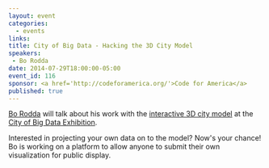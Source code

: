 ```yaml
---
layout: event
categories: 
  - events
links:
title: City of Big Data - Hacking the 3D City Model
speakers: 
 - Bo Rodda
date: 2014-07-29T18:00:00-05:00
event_id: 116
sponsor: <a href='http://codeforamerica.org/'>Code for America</a>
published: true
---
```


[Bo Rodda](https://twitter.com/b0rodda) will talk about his work with the [interactive 3D city model](http://archrecord.construction.com/news/2014/07/140701-Chicago-City-of-Big-Data.asp) at the [City of Big Data Exhibition](http://bigdata.architecture.org/).

Interested in projecting your own data on to the model? Now's your chance! Bo is working on a platform to allow anyone to submit their own visualization for public display.